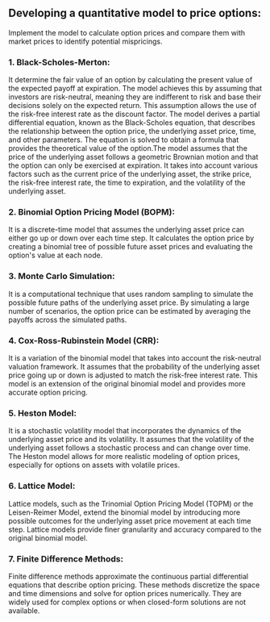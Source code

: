 ## Developing a quantitative model to price options:
Implement the model to calculate option prices and compare them with market prices to identify potential mispricings.

### 1. Black-Scholes-Merton: 
It determine the fair value of an option by calculating the present value of the expected payoff at expiration. 
The model achieves this by assuming that investors are risk-neutral, meaning they are indifferent to risk and base their decisions solely on the expected return. This assumption allows the use of the risk-free interest rate as the discount factor. 
The model derives a partial differential equation, known as the Black-Scholes equation, that describes the relationship between the option price, the underlying asset price, time, and other parameters. The equation is solved to obtain a formula that provides the theoretical value of the option.The model assumes that the price of the underlying asset follows a geometric Brownian motion and that the option can only be exercised at expiration. It takes into account various factors such as the current price of the underlying asset, the strike price, the risk-free interest rate, the time to expiration, and the volatility of the underlying asset.

### 2. Binomial Option Pricing Model (BOPM): 
It is a discrete-time model that assumes the underlying asset price can either go up or down over each time step. It calculates the option price by creating a binomial tree of possible future asset prices and evaluating the option's value at each node.

### 3. Monte Carlo Simulation: 
It is a computational technique that uses random sampling to simulate the possible future paths of the underlying asset price. By simulating a large number of scenarios, the option price can be estimated by averaging the payoffs across the simulated paths.

### 4. Cox-Ross-Rubinstein Model (CRR):  
It is a variation of the binomial model that takes into account the risk-neutral valuation framework. It assumes that the probability of the underlying asset price going up or down is adjusted to match the risk-free interest rate. This model is an extension of the original binomial model and provides more accurate option pricing.

### 5. Heston Model: 
It is a stochastic volatility model that incorporates the dynamics of the underlying asset price and its volatility. It assumes that the volatility of the underlying asset follows a stochastic process and can change over time. The Heston model allows for more realistic modeling of option prices, especially for options on assets with volatile prices.

### 6. Lattice Model: 
Lattice models, such as the Trinomial Option Pricing Model (TOPM) or the Leisen-Reimer Model, extend the binomial model by introducing more possible outcomes for the underlying asset price movement at each time step. Lattice models provide finer granularity and accuracy compared to the original binomial model.

### 7. Finite Difference Methods: 
Finite difference methods approximate the continuous partial differential equations that describe option pricing. These methods discretize the space and time dimensions and solve for option prices numerically. They are widely used for complex options or when closed-form solutions are not available.
